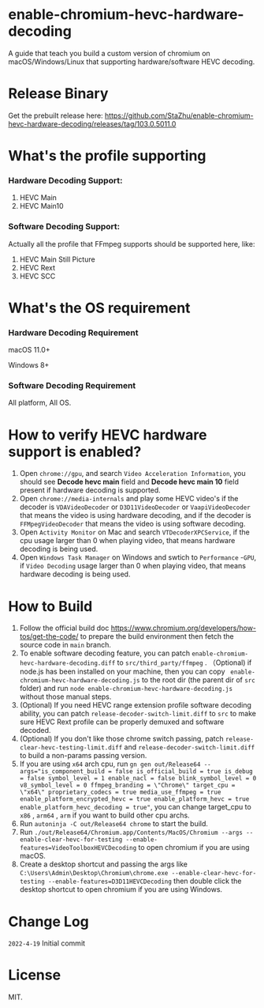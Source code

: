 # enable-chromium-hevc-hardware-decoding
A guide that teach you build a custom version of chromium on macOS/Windows/Linux that supporting hardware/software HEVC decoding.

# Release Binary

Get the prebuilt release here: https://github.com/StaZhu/enable-chromium-hevc-hardware-decoding/releases/tag/103.0.5011.0

# What's the profile supporting

### Hardware Decoding Support:

1. HEVC Main
2. HEVC Main10

### Software Decoding Support:

Actually all the profile that FFmpeg supports should be supported here, like:

1. HEVC Main Still Picture
2. HEVC Rext
3. HEVC SCC

# What's the OS requirement

### Hardware Decoding Requirement

macOS 11.0+

Windows 8+

### Software Decoding Requirement

All platform, All OS.

# How to verify HEVC hardware support is enabled?

1. Open `chrome://gpu`, and search `Video Acceleration Information`, you should see **Decode hevc main** field and **Decode hevc main 10** field present if hardware decoding is supported.
2. Open `chrome://media-internals` and play some HEVC video's if the decoder is `VDAVideoDecoder` or `D3D11VideoDecoder` or `VaapiVideoDecoder` that means the video is using hardware decoding, and if the decoder is `FFMpegVideoDecoder` that means  the video is using software decoding.
3. Open `Activity Monitor` on Mac and search `VTDecoderXPCService`, if the cpu usage larger than 0 when playing video, that means hardware decoding is being used.
4. Open `Windows Task Manager` on Windows and swtich to `Performance` -`GPU`, if `Video Decoding` usage larger than 0 when playing video,  that means hardware decoding is being used.

# How to Build

1. Follow the official build doc https://www.chromium.org/developers/how-tos/get-the-code/ to prepare the build environment then fetch the source code in `main` branch.
2. To enable software decoding feature, you can patch  `enable-chromium-hevc-hardware-decoding.diff` to `src/third_party/ffmpeg` . （Optional)  if node.js has been installed on your machine, then you can copy  ` enable-chromium-hevc-hardware-decoding.js`  to the root dir (the parent dir of `src` folder) and run `node enable-chromium-hevc-hardware-decoding.js ` without those manual steps. 
3. (Optional) If you need HEVC range extension profile software decoding ability, you can patch  `release-decoder-switch-limit.diff`  to `src` to make sure HEVC Rext profile can be properly demuxed and software decoded.
4. (Optional) If you don't like those chrome switch passing, patch `release-clear-hevc-testing-limit.diff` and `release-decoder-switch-limit.diff` to build a non-params passing version.
5. If you are using `x64` arch cpu, run  `gn gen out/Release64 --args="is_component_build = false is_official_build = true is_debug = false symbol_level = 1 enable_nacl = false blink_symbol_level = 0 v8_symbol_level = 0 ffmpeg_branding = \"Chrome\" target_cpu = \"x64\" proprietary_codecs = true media_use_ffmpeg = true enable_platform_encrypted_hevc = true enable_platform_hevc = true enable_platform_hevc_decoding = true"`,  you can change target_cpu to `x86` , `arm64` , `arm` if you want to build other cpu archs.
6. Run `autoninja -C out/Release64 chrome` to start the build.
7. Run `./out/Release64/Chromium.app/Contents/MacOS/Chromium --args --enable-clear-hevc-for-testing --enable-features=VideoToolboxHEVCDecoding` to open chromium if you are using macOS.
8. Create a desktop shortcut and passing the args like `C:\Users\Admin\Desktop\Chromium\chrome.exe --enable-clear-hevc-for-testing --enable-features=D3D11HEVCDecoding` then double click the desktop shortcut to open chromium if you are using Windows.

# Change Log

`2022-4-19` Initial commit



# License

MIT.
